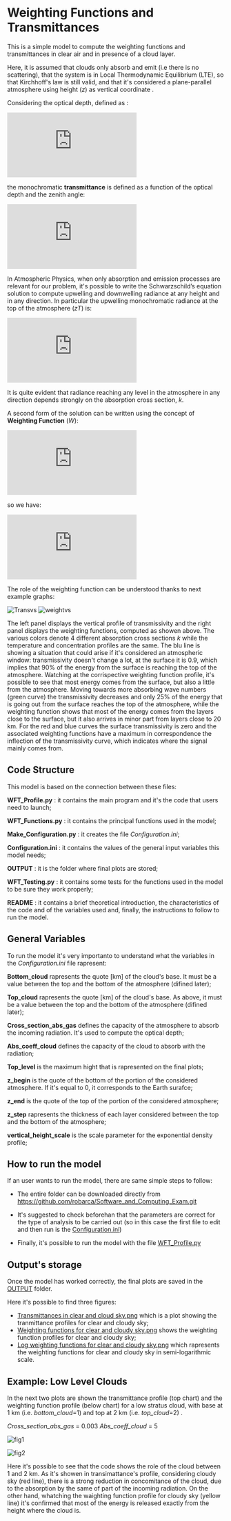 # Weighting Functions and Transmittances 

This is a simple model to compute the weighting functions and transmittances in clear air and in presence of a cloud layer. 

Here, it is assumed that clouds only absorb and emit (i.e there is no scattering), that the system is in Local Thermodynamic Equilibrium (LTE), so that Kirchhoff's law is still valid, and that it's considered a plane-parallel atmosphere using height (_z_) as vertical coordinate .

Considering the optical depth, defined as :

![optical_depth](https://latex.codecogs.com/gif.latex?%5Ctau%20%3D%20%5Cint_%7Bz%7D%5E%7Bz_T%7D%20k_%7B%5Cnu%7D%28z%5E%7B%27%7D%29%5Crho_%7Ba%7D%28z%5E%7B%27%7D%29dz%27)

the monochromatic **transmittance** is defined as a function of the optical depth and the zenith angle:

![transmittance](https://latex.codecogs.com/gif.latex?T_%7B%5Cnu%7D%5Cleft%20%28%20%5Cfrac%7B%5Ctau%20%7D%7B%5Cmu%20%7D%20%5Cright%20%29%3De%5E%7B-%5Cfrac%7B%5Ctau%20%7D%7B%5Cmu%20%7D%7D)

In Atmospheric Physics, when only absorption and emission processes are relevant for our problem, it's possible to write the Schwarzschild’s equation solution to compute upwelling and downwelling radiance at any height and in any direction. In particular the upwelling monochromatic radiance at the top of the atmosphere (_zT_) is: 

![f1](https://latex.codecogs.com/gif.latex?L%28z_T%2C%5Cmu%29%3DL%28z_0%2C%5Cmu%29e%5E%7B-%5Cint_%7Bz_0%7D%5E%7Bz_T%7Dk%5Crho%20_%7Ba%7D%5Cfrac%7Bdz%7D%7B%5Cmu%7D%7D&plus;%5Cint_%7Bz_0%7D%5E%7Bz_T%7D%20kBe%5E%7B-%5Cint_%7Bz_0%7D%5E%7Bz_T%7Dk%5Crho%20_%7Ba%7D%5Cfrac%7Bdz%27%7D%7B%5Cmu%7D%7D%5Crho%20_%7Ba%7D%5Cfrac%7Bdz%7D%7B%5Cmu%7D)

It is quite evident that radiance reaching any level in the atmosphere in any direction depends strongly on the absorption cross section, _k_.

A second form of the solution can be written using the concept of **Weighting Function** (_W_):

![f2](https://latex.codecogs.com/gif.latex?W%28z%2Cz_T%29%5Cequiv%20%5Cfrac%7B%5Cpartial%20%5Ctau%28z%2Cz_T%29%7D%7B%5Cpartial%20z%7D%20%3D%20%5Cfrac%7Bk%5Crho_%7Ba%7D%7D%7B%5Cmu%7D%5Ctau%28z%2Cz_T%29)

so we have: 

![wavefunc](https://latex.codecogs.com/gif.latex?L%28z_T%2C%5Cmu%29%3DL%28z_0%2C%5Cmu%29e%5E%7B-%5Cint_%7Bz_0%7D%5E%7Bz_T%7Dk%5Crho%20_%7Ba%7D%5Cfrac%7Bdz%27%7D%7B%5Cmu%7D%7D&plus;%5Cint_%7Bz_0%7D%5E%7Bz_T%7D%20B%5Cfrac%7B%5Cpartial%20%5Ctau%28z%2Cz_T%29%7D%7B%5Cpartial%20z%7Ddz)

The role of the weighting function can be understood thanks to next example graphs:

![Transvs](https://player.slideplayer.com/16/5022384/data/images/img21.jpg) ![weightvs](https://player.slideplayer.com/16/5022384/data/images/img22.jpg)

The left panel displays the vertical profile of transmissivity and the right panel displays the weighting functions, computed as showen above. The various colors denote 4 different absorption cross sections _k_ while the temperature and concentration profiles are the same.
The blu line is showing a situation that could arise if it's considered an atmospheric window: transmissivity doesn't change a lot, at the surface it is 0.9, which implies that 90% of the energy from the surface is reaching the top of the atmosphere. Watching at the corrispective weighting function profile, it's possible to see that most energy comes from the surface, but also a little from the atmosphere.
Moving towards more absorbing wave numbers (green curve) the transmissivity decreases and only 25% of the energy that is going out from the surface reaches the top of the atmosphere, while the weighting function shows that most of the energy comes from the layers close to the surface, but it also arrives in minor part from layers close to 20 km. For the red and blue curves the surface transmissivity is zero and the associated weighting functions have a maximum in correspondence the inflection of the transmissivity curve, which indicates where the signal mainly comes from.

## Code Structure

This model is based on the connection between these files:

**WFT_Profile.py** : it contains the main program and it's the code that users need to launch;

**WFT_Functions.py** : it contains the principal functions used in the model; 

**Make_Configuration.py** : it creates the file _Configuration.ini_;

**Configuration.ini** : it contains the values of the general input variables this model needs;

**OUTPUT** : it is the folder where final plots are stored;

**WFT_Testing.py** : it contains some tests for the functions used in the model to be sure they work properly;

**README** : it contains a brief theoretical introduction, the characteristics of the code and of the variables used and, finally, the instructions to follow to run the model.

## General Variables

To run the model it's very importanto to understand what the variables in the _Configuration.ini_ file rapresent:

**Bottom_cloud** rapresents the quote [km] of the cloud's base. It must be a value between the top and the bottom of the atmosphere (difined later);

**Top_cloud** rapresents the quote [km] of the cloud's base. As above, it must be a value between the top and the bottom of the atmosphere (difined later);

**Cross_section_abs_gas** defines the capacity of the atmosphere to absorb the incoming radiation. It's used to compute the optical depth;

**Abs_coeff_cloud** defines the capacity of the cloud to absorb with the radiation;

**Top_level** is the maximum hight that is rapresented on the final plots;

**z_begin** is the quote of the bottom of the portion of the considered atmosphere. If it's equal to 0, it corresponds to the Earth surafce;

**z_end** is the quote of the top of the portion of the considered atmosphere;

**z_step** rapresents the thickness of each layer considered between the top and the bottom of the atmosphere;

**vertical_height_scale** is the scale parameter for the exponential density profile;

## How to run the model

If an user wants to run the model, there are same simple steps to follow:

- The entire folder can be downloaded directly from https://github.com/robarca/Software_and_Computing_Exam.git 

- It's suggested to check beforehan that the parameters are correct for the type of analysis to be carried out (so in this case the first file to edit and then run is the [Configuration.ini](https://github.com/robarca/Software_and_Computing_Exam/blob/master/Configuration.ini))

- Finally, it's possible to run the model with the file [WFT_Profile.py](https://github.com/robarca/Software_and_Computing_Exam/blob/master/WFT_Profile.py)

## Output's storage

Once the model has worked correctly, the final plots are saved in the [OUTPUT](https://github.com/robarca/Software_and_Computing_Exam/tree/master/OUTPUT) folder.

Here it's possible to find three figures:

- [Transmittances in clear and cloud sky.png](https://github.com/robarca/Software_and_Computing_Exam/blob/master/OUTPUT/Transmittances%20in%20clear%20and%20cloud%20sky.png) which is a plot showing the tranmittance profiles for clear and cloudy sky;
- [Weighting functions for clear and cloudy sky.png](https://github.com/robarca/Software_and_Computing_Exam/blob/master/OUTPUT/Weighting%20functions%20for%20clear%20and%20cloudy%20sky.png) shows the weighting function profiles for clear and cloudy sky;
- [Log weighting functions for clear and cloudy sky.png](https://github.com/robarca/Software_and_Computing_Exam/blob/master/OUTPUT/Log%20weighting%20functions%20for%20clear%20and%20cloudy%20sky.png) which rapresents the weighting functions for clear and cloudy sky in semi-logarithmic scale.

## Example: Low Level Clouds 

In the next two plots are shown the transmittance profile (top chart) and the weighting function profile (below chart) for a low stratus cloud, with base at 1 km (i.e. _bottom_cloud_=1) and top at 2 km (i.e. _top_cloud_=2) . 

_Cross_section_abs_gas_ = 0.003
_Abs_coeff_cloud_ = 5

![fig1](https://raw.githubusercontent.com/robarca/Software_and_Computing_Exam/master/OUTPUT/Transmittances%20in%20clear%20and%20cloud%20sky.png)

![fig2](https://raw.githubusercontent.com/robarca/Software_and_Computing_Exam/master/OUTPUT/Weighting%20functions%20for%20clear%20and%20cloudy%20sky.png)

Here it's possible to see that the code shows the role of the cloud between 1 and 2 km. As it's showen in transimattance's profile, considering cloudy sky (red line), there is a strong reduction in concomitance of the cloud, due to the absorption by the same of part of the incoming radiation. On the other hand, whatching the waighting function profile for cloudy sky (yellow line) it's confirmed that most of the energy is released exactly from the height where the cloud is.